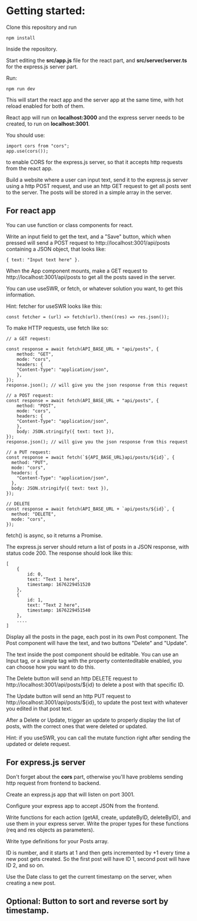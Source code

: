 # Getting started:
Clone this repository and run

    npm install

Inside the repository.

Start editing the **src/app.js** file for the react part, and **src/server/server.ts** for the express.js server part.

Run:

    npm run dev

This will start the react app and the server app at the same time, with hot reload enabled for both of them.

React app will run on **localhost:3000** and the express server needs to be created, to run on **localhost:3001**.

You should use:

    import cors from "cors";
    app.use(cors());

to enable CORS for the express.js server, so that it accepts http requests from the react app.


Build a website where a user can input text, send it to the express.js server using a http POST request, and use an http GET request to get all posts sent to the server. The posts will be stored in a simple array in the server.

## For react app
You can use function or class components for react.

Write an input field to get the text, and a "Save" button, which when pressed will send a POST request to http://localhost:3001/api/posts containing a JSON object, that looks like: 
    
    { text: "Input text here" }.

When the App component mounts, make a GET request to http://localhost:3001/api/posts to get all the posts saved in the server.

You can use useSWR, or fetch, or whatever solution you want, to get this information.

Hint: fetcher for useSWR looks like this:

    const fetcher = (url) => fetch(url).then((res) => res.json());


To make HTTP requests, use fetch like so:

    // a GET request:

    const response = await fetch(API_BASE_URL + "api/posts", {
        method: "GET",
        mode: "cors",
        headers: {
        "Content-Type": "application/json",
        },
    });
    response.json(); // will give you the json response from this request
    
    // a POST request:
    const response = await fetch(API_BASE_URL + "api/posts", {
        method: "POST",
        mode: "cors",
        headers: {
        "Content-Type": "application/json",
        },
        body: JSON.stringify({ text: text }),
    });
    response.json(); // will give you the json response from this request

    // a PUT request:
    const response = await fetch(`${API_BASE_URL}api/posts/${id}`, {
      method: "PUT",
      mode: "cors",
      headers: {
        "Content-Type": "application/json",
      },
      body: JSON.stringify({ text: text }),
    });

    // DELETE
    const response = await fetch(API_BASE_URL + `api/posts/${id}`, {
      method: "DELETE",
      mode: "cors",
    });


fetch() is async, so it returns a Promise.


The express.js server should return a list of posts in a JSON response, with status code 200. The response should look like this:

    [
        {
            id: 0,
            text: "Text 1 here",
            timestamp: 1676229451520
        },
        {
            id: 1,
            text: "Text 2 here",
            timestamp: 1676229451540
        },
        ....
    ]

Display all the posts in the page, each post in its own Post component. The Post component will have the text, and two buttons "Delete" and "Update". 

The text inside the post component should be editable. You can use an Input tag, or a simple tag with the property contenteditable enabled, you can choose how you want to do this.

The Delete button will send an http DELETE request to http://localhost:3001/api/posts/${id} to delete a post with that specific ID.

The Update button will send an http PUT request to http://localhost:3001/api/posts/${id}, to update the post text with whatever you edited in that post text.

After a Delete or Update, trigger an update to properly display the list of posts, with the correct ones that were deleted or updated.

Hint: if you useSWR, you can call the mutate function right after sending the updated or delete request.

## For express.js server

Don't forget about the **cors** part, otherwise you'll have problems sending http request from frontend to backend.

Create an express.js app that will listen on port 3001. 

Configure your express app to accept JSON from the frontend.

Write functions for each action (getAll, create, updateByID, deleteByID), and use them in your express server. Write the proper types for these functions (req and res objects as parameters).

Write type definitions for your Posts array.

ID is number, and it starts at 1 and then gets incremented by +1 every time a new post gets created. So the first post will have ID 1, second post will have ID 2, and so on.

Use the Date class to get the current timestamp on the server, when creating a new post.

## Optional: Button to sort and reverse sort by timestamp.


















